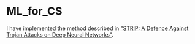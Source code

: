# ML_for_CS

I have implemented the method described in ["STRIP: A Defence Against Trojan Attacks on Deep Neural Networks"](https://dl.acm.org/doi/pdf/10.1145/3359789.3359790).
